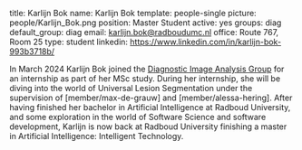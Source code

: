 title: Karlijn Bok
name: Karlijn Bok
template: people-single
picture: people/Karlijn_Bok.png
position: Master Student
active: yes
groups: diag
default_group: diag
email: karlijn.bok@radboudumc.nl
office: Route 767, Room 25
type: student
linkedin: https://www.linkedin.com/in/karlijn-bok-993b3718b/

In March 2024 Karlijn Bok joined the [Diagnostic Image Analysis Group](http://www.diagnijmegen.nl) for an internship as part of her MSc study. During her internship, she will be diving into the world of Universal Lesion Segmentation under the supervision of [member/max-de-grauw] and [member/alessa-hering]. After having finished her bachelor in Artificial Intelligence at Radboud University, and some exploration in the world of Software Science and software development, Karlijn is now back at Radboud University finishing a master in Artificial Intelligence: Intelligent Technology.

